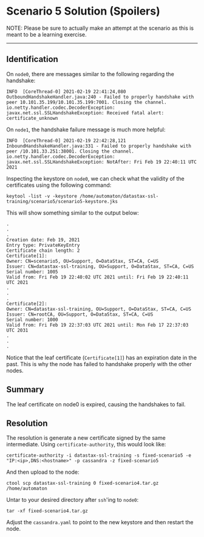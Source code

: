 # Scenario 5 Solution (Spoilers)

NOTE: Please be sure to actually make an attempt at the scenario as this is meant to be a learning exercise.

---------------

## Identification

On `node0`, there are messages similar to the following regarding the handshake:

```
INFO  [CoreThread-0] 2021-02-19 22:41:24,080  OutboundHandshakeHandler.java:240 - Failed to properly handshake with peer 10.101.35.199/10.101.35.199:7001. Closing the channel.
io.netty.handler.codec.DecoderException: javax.net.ssl.SSLHandshakeException: Received fatal alert: certificate_unknown
```

On `node1`, the handshake failure message is much more helpful:

```
INFO  [CoreThread-0] 2021-02-19 22:42:28,121  InboundHandshakeHandler.java:331 - Failed to properly handshake with peer /10.101.33.251:38001. Closing the channel.
io.netty.handler.codec.DecoderException: javax.net.ssl.SSLHandshakeException: NotAfter: Fri Feb 19 22:40:11 UTC 2021
```

Inspecting the keystore on `node0`, we can check what the validity of the certificates using the following command:

```
keytool -list -v -keystore /home/automaton/datastax-ssl-training/scenario5/scenario5-keystore.jks
```

This will show something similar to the output below:

```
.
.
.
Creation date: Feb 19, 2021
Entry type: PrivateKeyEntry
Certificate chain length: 2
Certificate[1]:
Owner: CN=scenario5, OU=Support, O=DataStax, ST=CA, C=US
Issuer: CN=datastax-ssl-training, OU=Support, O=DataStax, ST=CA, C=US
Serial number: 1005
Valid from: Fri Feb 19 22:40:02 UTC 2021 until: Fri Feb 19 22:40:11 UTC 2021
.
.
.
Certificate[2]:
Owner: CN=datastax-ssl-training, OU=Support, O=DataStax, ST=CA, C=US
Issuer: CN=rootCA, OU=Support, O=DataStax, ST=CA, C=US
Serial number: 1000
Valid from: Fri Feb 19 22:37:03 UTC 2021 until: Mon Feb 17 22:37:03 UTC 2031
.
.
.
```

Notice that the leaf certificate (`Certificate[1]`) has an expiration date in the past. This is why the node has failed to handshake properly with the other nodes.



## Summary

The leaf certificate on node0 is expired, causing the handshakes to fail.

## Resolution

The resolution is generate a new certificate signed by the same intermediate. Using `certificate-authority`, this would look like:

```
certificate-authority -i datastax-ssl-training -s fixed-scenario5 -e "IP:<ip>,DNS:<hostname>" -p cassandra -z fixed-scenario5
```

And then upload to the node:

```
ctool scp datastax-ssl-training 0 fixed-scenario4.tar.gz /home/automaton
```

Untar to your desired directory after `ssh`'ing to `node0`:

```
tar -xf fixed-scenario4.tar.gz
```

Adjust the `cassandra.yaml` to point to the new keystore and then restart the node.